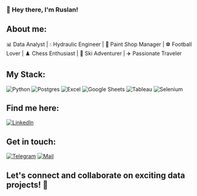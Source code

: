 ### 👋 Hey there, I'm Ruslan!

## About me:

📊 Data Analyst | 💧 Hydraulic Engineer | 🚗 Paint Shop Manager | ⚽ Football Lover | ♟️ Chess Enthusiast | 🎿 Ski Adventurer | ✈️ Passionate Traveler

## My Stack:

![Python](https://img.shields.io/badge/python-3670A0?style=for-the-badge&logo=python&logoColor=ffdd54) ![Postgres](https://img.shields.io/badge/postgres-%23316192.svg?style=for-the-badge&logo=postgresql&logoColor=white) ![Excel](https://img.shields.io/badge/-Excel-217346?style=for-the-badge&logo=microsoft-excel&logoColor=white) ![Google Sheets](https://img.shields.io/badge/-Google%20Sheets-4CAF50?style=for-the-badge&logo=google&logoColor=white) ![Tableau](https://img.shields.io/badge/Tableau-2E63B6?style=for-the-badge&logo=tableau&logoColor=white) ![Selenium](https://img.shields.io/badge/Selenium-43B02A?style=for-the-badge&logo=selenium&logoColor=white)



## Find me here:

[![LinkedIn](https://img.shields.io/badge/-LinkedIn-0077B5?style=for-the-badge&logo=linkedin&logoColor=white)](https://www.linkedin.com/in/ruslan-bakirov-539a77200/)

## Get in touch:

[![Telegram](https://img.shields.io/badge/Telegram-2CA5E0?style=for-the-badge&logo=telegram&logoColor=white)](https://t.me/from_ruslan)
[![Mail](https://img.shields.io/badge/iCloud%20Mail-0078D4?style=for-the-badge&logo=icloud&logoColor=white)](mailto:rnbakirov@icloud.com)




## Let's connect and collaborate on exciting data projects! 🚀

